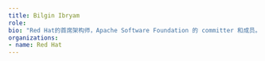 ```yaml
---
title: Bilgin Ibryam
role: 
bio: "Red Hat的首席架构师，Apache Software Foundation 的 committer 和成员。开源的布道师、博客作者，偶尔演讲，著有书籍 Kubernetes Patterns 和 Camel Design Patterns。"
organizations:
- name: Red Hat
---
```


